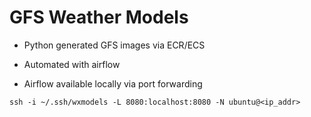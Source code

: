 # GFS Weather Models

* Python generated GFS images via ECR/ECS
* Automated with airflow
 
 * Airflow available locally via port forwarding
 
 `ssh -i ~/.ssh/wxmodels -L 8080:localhost:8080 -N ubuntu@<ip_addr>`
